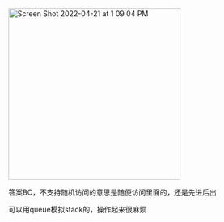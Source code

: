 

<img width="340" alt="Screen Shot 2022-04-21 at 1 09 04 PM" src="https://user-images.githubusercontent.com/59748598/164544218-892f1623-f31f-43d7-9b4f-edaf32b0e308.png">

答案BC，不支持随机访问的意思是随便访问里面的，还是先进后出

可以用queue模拟stack的，操作起来很麻烦

